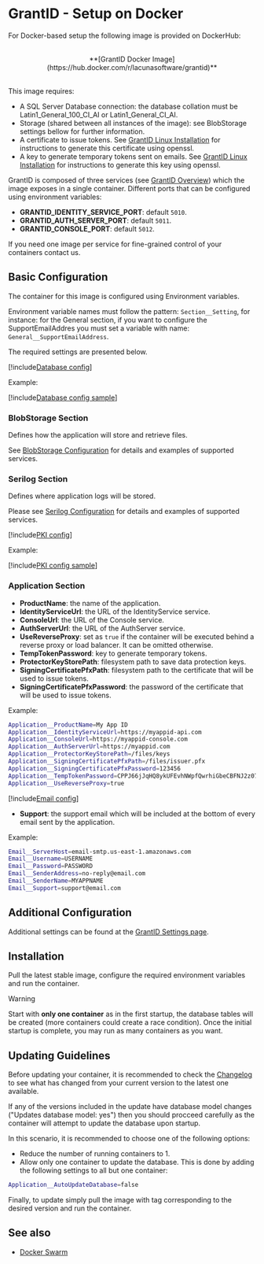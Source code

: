 ﻿# GrantID - Setup on Docker

For Docker-based setup the following image is provided on DockerHub:

<br />
<center>
**[GrantID Docker Image](https://hub.docker.com/r/lacunasoftware/grantid)**
</center>
<br />

This image requires: 

* A SQL Server Database connection: the database collation must be Latin1_General_100_CI_AI or Latin1_General_CI_AI. 
* Storage (shared between all instances of the image): see BlobStorage settings bellow for further information.
* A certificate to issue tokens. See [GrantID Linux Installation](../linux/index.md) for instructions to generate this certificate using openssl.
* A key to generate temporary tokens sent on emails. See [GrantID Linux Installation](../linux/index.md) for instructions to generate this key using openssl.

GrantID is composed of three services (see [GrantID Overview](../index.md)) which the image exposes in a single container. Different ports that can be configured using environment
variables:

* **GRANTID_IDENTITY_SERVICE_PORT**: default `5010`.
* **GRANTID_AUTH_SERVER_PORT**: default `5011`.
* **GRANTID_CONSOLE_PORT**: default `5012`.

If you need one image per service for fine-grained control of your containers contact us.

## Basic Configuration

The container for this image is configured using Environment variables.

Environment variable names must follow the pattern: `Section__Setting`, for instance: for the General section, if you want to
configure the SupportEmailAddres you must set a variable with name: `General__SupportEmailAddress`.

The required settings are presented below.

[!include[Database config](../../../includes/spa-config/database-config.md)]

Example:

[!include[Database config sample](../../../../includes/spa-config/database-config-sample.md)]

### BlobStorage Section

Defines how the application will store and retrieve files.

See [BlobStorage Configuration](../blob-storage.md) for details and examples of supported services.

### Serilog Section

Defines where application logs will be stored. 

Please see [Serilog Configuration](../serilog.md) for details and examples of supported services.

[!include[PKI config](../../../includes/spa-config/pki-config.md)]

Example:

[!include[PKI config sample](../../../../includes/spa-config/pki-config-sample.md)]

### Application Section

* **ProductName**: the name of the application.
* **IdentityServiceUrl**: the URL of the IdentityService service.
* **ConsoleUrl**: the URL of the Console service.
* **AuthServerUrl**: the URL of the AuthServer service.
* **UseReverseProxy**: set as `true` if the container will be executed behind a reverse proxy or load balancer. It can be omitted otherwise.
* **TempTokenPassword**: key to generate temporary tokens.
* **ProtectorKeyStorePath**: filesystem path to save data protection keys.
* **SigningCertificatePfxPath**: filesystem path to the certificate that will be used to issue tokens.
* **SigningCertificatePfxPassword**: the password of the certificate that will be used to issue tokens.

Example:

```sh
Application__ProductName=My App ID
Application__IdentityServiceUrl=https://myappid-api.com
Application__ConsoleUrl=https://myappid-console.com
Application__AuthServerUrl=https://myappid.com
Application__ProtectorKeyStorePath=/files/keys
Application__SigningCertificatePfxPath=/files/issuer.pfx
Application__SigningCertificatePfxPassword=123456
Application__TempTokenPassword=CPPJ66jJqHQ8ykUFEvhNWpfQwrhiGbeCBFNJ2z07yD0=
Application__UseReverseProxy=true
```

[!include[Email config](../../../includes/spa-config/email-config.md)]
* **Support**: the support email which will be included at the bottom of every email sent by the application.

Example:

```sh
Email__ServerHost=email-smtp.us-east-1.amazonaws.com
Email__Username=USERNAME
Email__Password=PASSWORD
Email__SenderAddress=no-reply@email.com
Email__SenderName=MYAPPNAME
Email__Support=support@email.com
```

## Additional Configuration

Additional settings can be found at the [GrantID Settings page](../settings.md).

## Installation

Pull the latest stable image, configure the required environment variables and run the container. 

> [!WARNING]
> Start with **only one container** as in the first startup, the database tables will be created (more containers could create a race condition). 
> Once the initial startup is complete, you may run as many containers as you want.

## Updating Guidelines

Before updating your container, it is recommended to check the [Changelog](../../changelog.md) to see what has changed from your 
current version to the latest one available.

If any of the versions included in the update have database model changes ("Updates database model: yes") then you
should procceed carefully as the container will attempt to update the database upon startup.

In this scenario, it is recommended to choose one of the following options:

* Reduce the number of running containers to 1.
* Allow only one container to update the database. This is done by adding the following settings to all but one container:

```sh
Application__AutoUpdateDatabase=false
```

Finally, to update simply pull the image with tag corresponding to the desired version and run the container.

## See also

* [Docker Swarm](./docker-swarm/index.md)